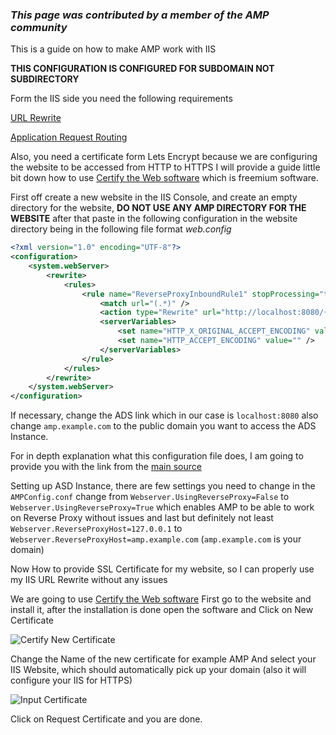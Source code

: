 ### _This page was contributed by a member of the AMP community_

This is a guide on how to make AMP work with IIS

**THIS CONFIGURATION IS CONFIGURED FOR SUBDOMAIN NOT SUBDIRECTORY**

Form the IIS side you need the following requirements

[URL Rewrite](https://www.iis.net/downloads/microsoft/url-rewrite)

[Application Request Routing](https://www.iis.net/downloads/microsoft/application-request-routing)

Also, you need a certificate form Lets Encrypt because we are configuring the website to be accessed from HTTP to HTTPS I will provide a guide little bit down how to use [Certify the Web software](https://certifytheweb.com/) which is freemium software.

First off create a new website in the IIS Console, and create an empty directory for the website, **DO NOT USE ANY AMP DIRECTORY FOR THE WEBSITE**
after that paste in the following configuration in the website directory being in the following file format _web.config_

```XML
<?xml version="1.0" encoding="UTF-8"?>
<configuration>
    <system.webServer>
        <rewrite>
            <rules>
                <rule name="ReverseProxyInboundRule1" stopProcessing="true">
                    <match url="(.*)" />
                    <action type="Rewrite" url="http://localhost:8080/{R:1}" />
                    <serverVariables>
                        <set name="HTTP_X_ORIGINAL_ACCEPT_ENCODING" value="{HTTP_ACCEPT_ENCODING}" />
                        <set name="HTTP_ACCEPT_ENCODING" value="" />
                    </serverVariables>
                </rule>
            </rules>
        </rewrite>
    </system.webServer>
</configuration>
```
If necessary, change the ADS link which in our case is  `localhost:8080` also change `amp.example.com` to the public domain you want to access the ADS Instance.

For in depth explanation what this configuration file does, I am going to provide you with the link from the [main source](https://techcommunity.microsoft.com/t5/iis-support-blog/setup-iis-with-url-rewrite-as-a-reverse-proxy-for-real-world/ba-p/846222)

Setting up ASD Instance, there are few settings you need to change in the `AMPConfig.conf`
change from `Webserver.UsingReverseProxy=False` to `Webserver.UsingReverseProxy=True` which enables AMP to be able to work on Reverse Proxy without issues and last but definitely not least `Webserver.ReverseProxyHost=127.0.0.1` to `Webserver.ReverseProxyHost=amp.example.com` (`amp.example.com` is your domain)

Now How to provide SSL Certificate for my website, so I can properly use my IIS URL Rewrite without any issues

We are going to use [Certify the Web software](https://certifytheweb.com/)
First go to the website and install it, after the installation is done open the software and Click on New Certificate

![Certify New Certificate](https://i.imgur.com/4zsl8GM.png)

Change the Name of the new certificate for example AMP
And select your IIS Website, which should automatically pick up your domain (also it will configure your IIS for HTTPS)

![Input Certificate](https://i.imgur.com/pugL7cU.png)

Click on Request Certificate and you are done.